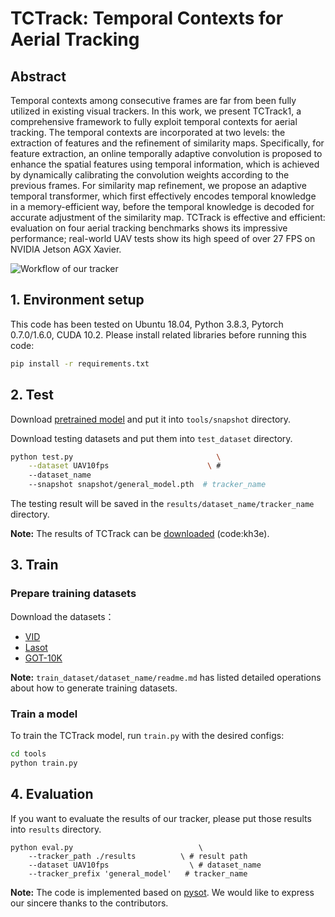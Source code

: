# TCTrack: Temporal Contexts for Aerial Tracking




## Abstract
Temporal contexts among consecutive frames are far
from been fully utilized in existing visual trackers. In this work, we present TCTrack1, a comprehensive framework to fully exploit temporal contexts for aerial tracking. The temporal contexts are incorporated at two levels: the extraction of features and the refinement of similarity maps. Specifically, for feature extraction, an online temporally adaptive convolution is proposed to enhance the spatial features using temporal information, which is achieved by dynamically calibrating the convolution weights according to the previous frames. For similarity map refinement, we propose an adaptive temporal transformer, which first effectively encodes
temporal knowledge in a memory-efficient way, before
the temporal knowledge is decoded for accurate adjustment
of the similarity map. TCTrack is effective and efficient:
evaluation on four aerial tracking benchmarks shows
its impressive performance; real-world UAV tests show its
high speed of over 27 FPS on NVIDIA Jetson AGX Xavier.

![Workflow of our tracker](https://github.com/vision4robotics/TCTrack/images/workflow.jpg)

## 1. Environment setup
This code has been tested on Ubuntu 18.04, Python 3.8.3, Pytorch 0.7.0/1.6.0, CUDA 10.2.
Please install related libraries before running this code: 
```bash
pip install -r requirements.txt
```

## 2. Test
Download [pretrained model](https://mega.nz/file/N0EiiLjB#59wv0Yeovl7KnrMRLTLx2tAKTjpdo6AwcCuXuMgObc4) and put it into `tools/snapshot` directory.

Download testing datasets and put them into `test_dataset` directory. 

```bash 
python test.py                                \
	--dataset UAV10fps                      \ # 
    --dataset_name
	--snapshot snapshot/general_model.pth  # tracker_name
```
The testing result will be saved in the `results/dataset_name/tracker_name` directory.

**Note:** The results of TCTrack can be [downloaded](https://pan.baidu.com/s/1-V4JbKvmVPm0aOKWTOQtyQ) (code:kh3e).

## 3. Train

### Prepare training datasets

Download the datasets：
* [VID](http://image-net.org/challenges/LSVRC/2017/)
* [Lasot](https://paperswithcode.com/dataset/lasot)
* [GOT-10K](http://got-10k.aitestunion.com/downloads)


**Note:** `train_dataset/dataset_name/readme.md` has listed detailed operations about how to generate training datasets.


### Train a model
To train the TCTrack model, run `train.py` with the desired configs:

```bash
cd tools
python train.py
```

## 4. Evaluation
If you want to evaluate the results of our tracker, please put those results into  `results` directory.
```
python eval.py 	                          \
	--tracker_path ./results          \ # result path
	--dataset UAV10fps                  \ # dataset_name
	--tracker_prefix 'general_model'   # tracker_name
```


**Note:** The code is implemented based on [pysot](https://github.com/STVIR/pysot). We would like to express our sincere thanks to the contributors.